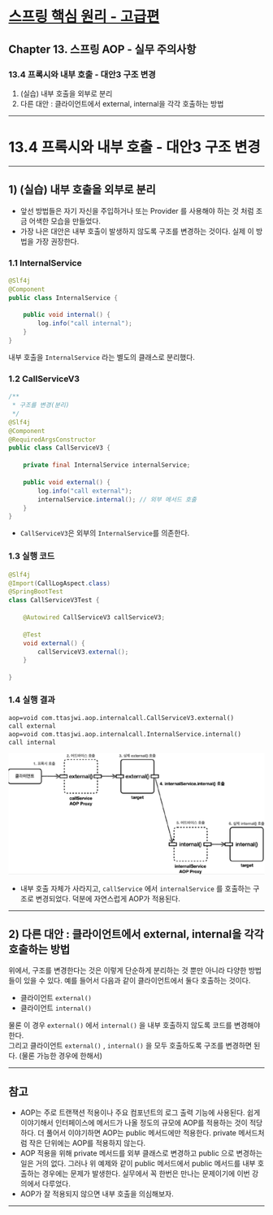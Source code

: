 # <a href = "../README.md" target="_blank">스프링 핵심 원리 - 고급편</a>
## Chapter 13. 스프링 AOP - 실무 주의사항
### 13.4 프록시와 내부 호출 - 대안3 구조 변경
1) (실습) 내부 호출을 외부로 분리
2) 다른 대안 : 클라이언트에서 external, internal을 각각 호출하는 방법

---

# 13.4 프록시와 내부 호출 - 대안3 구조 변경

---

## 1) (실습) 내부 호출을 외부로 분리

- 앞선 방법들은 자기 자신을 주입하거나 또는 Provider 를 사용해야 하는 것 처럼 조금 어색한 모습을
만들었다.
- 가장 나은 대안은 내부 호출이 발생하지 않도록 구조를 변경하는 것이다. 실제 이 방법을 가장 권장한다.


### 1.1 InternalService
```java
@Slf4j
@Component
public class InternalService {

    public void internal() {
        log.info("call internal");
    }
}

```
내부 호출을 `InternalService` 라는 별도의 클래스로 분리했다.

### 1.2 CallServiceV3
```java
/**
 * 구조를 변경(분리)
 */
@Slf4j
@Component
@RequiredArgsConstructor
public class CallServiceV3 {

    private final InternalService internalService;

    public void external() {
        log.info("call external");
        internalService.internal(); // 외부 메서드 호출
    }
}
```
- `CallServiceV3`은 외부의 `InternalService`를 의존한다.

### 1.3 실행 코드
```java
@Slf4j
@Import(CallLogAspect.class)
@SpringBootTest
class CallServiceV3Test {

    @Autowired CallServiceV3 callServiceV3;

    @Test
    void external() {
        callServiceV3.external();
    }

}
```

### 1.4 실행 결과
```shell
aop=void com.ttasjwi.aop.internalcall.CallServiceV3.external()
call external
aop=void com.ttasjwi.aop.internalcall.InternalService.internal()
call internal
```
![separate_internal-service](img/separate_internal-service.png)
- 내부 호출 자체가 사라지고, `callService` 에서 `internalService` 를 호출하는 구조로 변경되었다. 덕분에
자연스럽게 AOP가 적용된다.

---

## 2) 다른 대안 : 클라이언트에서 external, internal을 각각 호출하는 방법
위에서, 구조를 변경한다는 것은 이렇게 단순하게 분리하는 것 뿐만 아니라 다양한 방법들이 있을 수 있다.
예를 들어서 다음과 같이 클라이언트에서 둘다 호출하는 것이다.
- 클라이언트 `external()`
- 클라이언트 `internal()`

물론 이 경우 `external()` 에서 `internal()` 을 내부 호출하지 않도록 코드를 변경해야 한다.  
그리고 클라이언트 `external()` , `internal()` 을 모두 호출하도록 구조를 변경하면 된다. (물론 가능한 경우에
한해서)  

---

## 참고
- AOP는 주로 트랜잭션 적용이나 주요 컴포넌트의 로그 출력 기능에 사용된다. 쉽게 이야기해서
인터페이스에 메서드가 나올 정도의 규모에 AOP를 적용하는 것이 적당하다. 더 풀어서 이야기하면 AOP는
public 메서드에만 적용한다. private 메서드처럼 작은 단위에는 AOP를 적용하지 않는다.
- AOP 적용을 위해 private 메서드를 외부 클래스로 변경하고 public 으로 변경하는 일은 거의 없다.
그러나 위 예제와 같이 public 메서드에서 public 메서드를 내부 호출하는 경우에는 문제가 발생한다.
실무에서 꼭 한번은 만나는 문제이기에 이번 강의에서 다루었다. 
- AOP가 잘 적용되지 않으면 내부 호출을 의심해보자.

---
